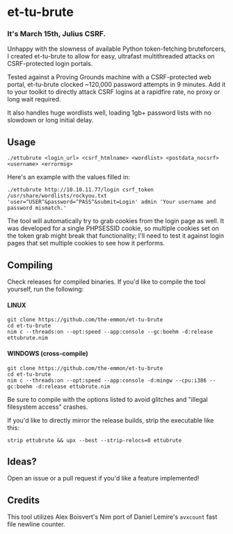 # et-tu-brute
### It's March 15th, Julius CSRF.
Unhappy with the slowness of available Python token-fetching bruteforcers, I created et-tu-brute to allow for easy, ultrafast multithreaded attacks on CSRF-protected login portals.

Tested against a Proving Grounds machine with a CSRF-protected web portal, et-tu-brute clocked ~120,000 password attempts in 9 minutes. Add it to your toolkit to directly attack CSRF logins at a rapidfire rate, no proxy or long wait required. 

It also handles huge wordlists well, loading 1gb+ password lists with no slowdown or long initial delay.
## Usage
```
./ettubrute <login_url> <csrf_htmlname> <wordlist> <postdata_nocsrf> <username> <errormsg>
```
Here's an example with the values filled in:
```
./ettubrute http://10.10.11.77/login csrf_token /usr/share/wordlists/rockyou.txt 'user=^USER^&password=^PASS^&submit=Login' admin 'Your username and password mismatch.'
```
The tool will automatically try to grab cookies from the login page as well. It was developed for a single PHPSESSID cookie, so multiple cookies set on the token grab might break that functionality; I'll need to test it against login pages that set multiple cookies to see how it performs.
## Compiling
Check releases for compiled binaries. If you'd like to compile the tool yourself, run the following:
#### LINUX
```
git clone https://github.com/the-emmon/et-tu-brute
cd et-tu-brute
nim c --threads:on --opt:speed --app:console --gc:boehm -d:release ettubrute.nim
```
#### WINDOWS (cross-compile)
```
git clone https://github.com/the-emmon/et-tu-brute
cd et-tu-brute
nim c --threads:on --opt:speed --app:console -d:mingw --cpu:i386 --gc:boehm -d:release ettubrute.nim
```
Be sure to compile with the options listed to avoid glitches and "illegal filesystem access" crashes.

If you'd like to directly mirror the release builds, strip the executable like this:
```
strip ettubrute && upx --best --strip-relocs=0 ettubrute
``` 
## Ideas?
Open an issue or a pull request if you'd like a feature implemented!
## Credits
This tool utilizes Alex Boisvert's Nim port of Daniel Lemire's `avxcount` fast file newline counter.
